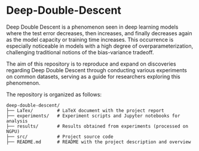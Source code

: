 # Deep-Double-Descent
Deep Double Descent is a phenomenon seen in deep learning models where the test error decreases, then increases, and finally decreases again as the model capacity or training time increases. This occurrence is especially noticeable in models with a high degree of overparameterization, challenging traditional notions of the bias-variance tradeoff.

The aim of this repository is to reproduce and expand on discoveries regarding Deep Double Descent through conducting various experiments on common datasets, serving as a guide for researchers exploring this phenomenon.

The repository is organized as follows:

```plaintext
deep-double-descent/  
├── LaTex/         # LaTeX document with the project report  
├── experiments/   # Experiment scripts and Jupyter notebooks for analysis  
├── results/       # Results obtained from experiments (processed on NGPU)  
├── src/           # Project source code
├── README.md      # README with the project description and overview  
